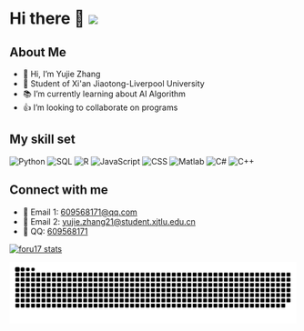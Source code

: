 # Hi there 👋 ![](https://komarev.com/ghpvc/?username=jie0102&color=blue&style=flat-square)

## About Me

- 👋 Hi, I’m Yujie Zhang
- 🏫 Student of Xi'an Jiaotong-Liverpool University
- 📚 I’m currently learning about AI Algorithm
- 👍 I’m looking to collaborate on programs

## My skill set
![Python](https://img.shields.io/badge/-Python-3776AB?style=flat-square&logo=Python&logoColor=white)
![SQL](https://img.shields.io/badge/-SQL-4479A1?style=flat-square&logo=MySQL&logoColor=white)
![R](https://img.shields.io/badge/-R-276DC3?style=flat-square&logo=R&logoColor=white)
![JavaScript](https://img.shields.io/badge/-JavaScript-F7DF1E?style=flat-square&logo=JavaScript&logoColor=black)
![CSS](https://img.shields.io/badge/-CSS-1572B6?style=flat-square&logo=CSS3&logoColor=white)
![Matlab](https://img.shields.io/badge/-Matlab-0076A8?style=flat-square&logo=Mathworks&logoColor=white)
![C#](https://img.shields.io/badge/-C%23-239120?style=flat-square&logo=C-Sharp&logoColor=white)
![C++](https://img.shields.io/badge/-C++-00599C?style=flat-square&logo=C%2B%2B&logoColor=white)

## Connect with me

- 📧 Email 1: [609568171@qq.com](mailto:609568171@qq.com)
- 📧 Email 2: [yujie.zhang21@student.xjtlu.edu.cn](mailto:yujie.zhang21@student.xjtlu.edu.cn)
- 💬 QQ: [609568171](http://wpa.qq.com/msgrd?v=3&uin=609568171&site=qq&menu=yes)


[![foru17 stats](https://github-readme-stats.vercel.app/api?username=jie0102&theme=dark&show_icons=true)](https://github.com/jie0102)

<picture>
  <source media="(prefers-color-scheme: dark)" srcset="https://raw.githubusercontent.com/jie0102/jie0102/output/github-contribution-grid-snake-dark.svg">
  <source media="(prefers-color-scheme: light)" srcset="https://raw.githubusercontent.com/jie0102/jie0102/output/github-contribution-grid-snake.svg">
  <img alt="github contribution grid snake animation" src="https://raw.githubusercontent.com/jie0102/jie0102//output/github-contribution-grid-snake.svg">
</picture>
